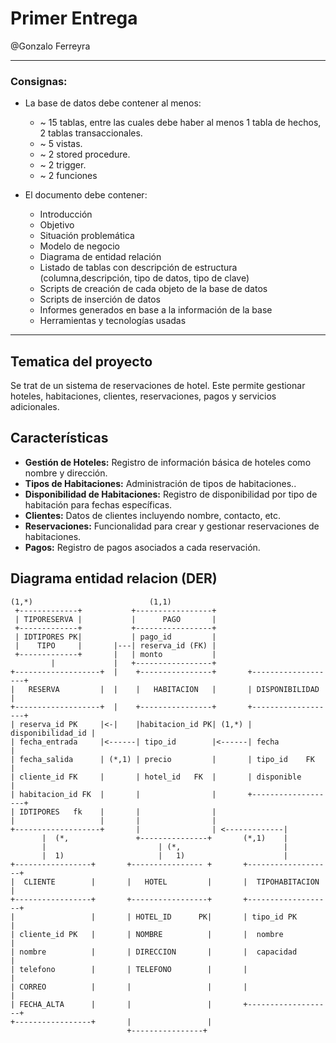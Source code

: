 # Primer Entrega
@Gonzalo Ferreyra

---

### **Consignas:**
- La base de datos debe contener al menos:
    * ~ 15 tablas, entre las cuales debe haber al menos 1 tabla de hechos,  2 tablas transaccionales.
    * ~ 5 vistas.
    * ~ 2 stored procedure.
    * ~ 2 trigger.
    * ~ 2 funciones
    
- El documento debe contener:
    - Introducción
    - Objetivo
    - Situación problemática
    - Modelo de negocio
    - Diagrama de entidad relación
    - Listado de tablas con descripción de estructura (columna,descripción, tipo de datos, tipo de clave)
    - Scripts de creación de cada objeto de la base de datos
    - Scripts de inserción de datos
    - Informes generados en base a la información de la base
    - Herramientas y tecnologías usadas



---

## Tematica del proyecto

Se trat de un sistema de reservaciones de hotel. Este permite gestionar hoteles, habitaciones, clientes, reservaciones, pagos y servicios adicionales.

## Características

- **Gestión de Hoteles:** Registro de información básica de hoteles como nombre y dirección.
- **Tipos de Habitaciones:** Administración de tipos de habitaciones..
- **Disponibilidad de Habitaciones:** Registro de disponibilidad por tipo de habitación para fechas específicas.
- **Clientes:** Datos de clientes incluyendo nombre, contacto, etc.
- **Reservaciones:** Funcionalidad para crear y gestionar reservaciones de habitaciones.
- **Pagos:** Registro de pagos asociados a cada reservación.


## Diagrama entidad relacion (DER)



```
(1,*)                          (1,1)
 +-------------+           +-----------------+
 | TIPORESERVA |           |      PAGO       |
 +-------------+           +-----------------+
 | IDTIPORES PK|           | pago_id         |
 |    TIPO     |       |---| reserva_id (FK) |
 +-------------+       |   | monto           |
         |             |   +-----------------+
+-------------------+  |    +----------------+       +-------------------+      
|   RESERVA         |  |    |   HABITACION   |       | DISPONIBILIDAD    |      
+-------------------+  |    +----------------+       +-------------------+      
| reserva_id PK     |<-|    |habitacion_id PK| (1,*) | disponibilidad_id |     
| fecha_entrada     |<------| tipo_id        |<------| fecha             |      
| fecha_salida      | (*,1) | precio         |       | tipo_id    FK     |   
| cliente_id FK     |       | hotel_id   FK  |       | disponible        |      
| habitacion_id FK  |       |                |       +-------------------+                       
| IDTIPORES   fk    |       |                |                            
|                   |       |                |                         
+-------------------+       |                | <-------------|        
       |  (*,               +---------------+       (*,1)    |
       |                         | (*,                       |
       |  1)                     |   1)                      |
+-----------------+       +---------------- +       +-------------------+           
|  CLIENTE        |       |   HOTEL         |       |  TIPOHABITACION   |     
+-----------------+       +-----------------+       +-------------------+     
|                 |       | HOTEL_ID      PK|       | tipo_id PK        |      
| cliente_id PK   |       | NOMBRE          |       |  nombre           |
| nombre          |       | DIRECCION       |       |  capacidad        |       
| telefono        |       | TELEFONO        |       |                   |      
| CORREO          |       |                 |       |                   |      
| FECHA_ALTA      |       |                 |       +-------------------+      
+-----------------+       |                 |                                  
                          +----------------+                                   
                                                                               

```
